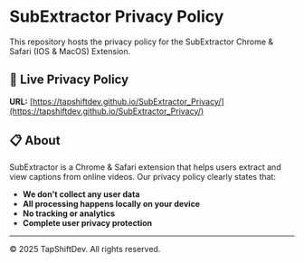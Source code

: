 # SubExtractor Privacy Policy

This repository hosts the privacy policy for the SubExtractor Chrome & Safari (IOS & MacOS) Extension.

## 🔗 Live Privacy Policy

**URL:** [https://tapshiftdev.github.io/SubExtractor_Privacy/](https://tapshiftdev.github.io/SubExtractor_Privacy/)

## 📋 About

SubExtractor is a Chrome & Safari extension that helps users extract and view captions from online videos. Our privacy policy clearly states that:

- **We don't collect any user data**
- **All processing happens locally on your device**
- **No tracking or analytics**
- **Complete user privacy protection**



---

© 2025 TapShiftDev. All rights reserved.
